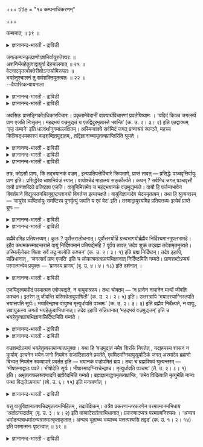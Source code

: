 +++
title = "१० कम्पनाधिकरणम्"

+++

कम्पनात् ॥ ३९ ॥  
<details><summary>ज्ञानानन्द-भारती - द्राविडी</summary>

कम्बनात् ॥ ३९ ॥
</details>

जगत्कम्पनकृत्प्राणोऽशनिर्वायुरुतेश्वरः ॥  
अशनिर्भयहेतुत्वाद्वायुर्वा देहचालनात् ॥ २१ ॥  
वेदनादमृतत्वोक्तेरीशोऽन्तर्यामिरूपतः ॥  
भयहेतुश्चालनं तु सर्वशक्तियुतत्वतः ॥ २२ ॥  
--वैयासिकन्यायमाला

<details><summary>ज्ञानानन्द-भारती - द्राविडी</summary>

जगत्तै नडुङ्गच् चॆय्युम् पिराणऩ् ऎऩ्बदु इडिया? वायुवा? अल्लदु ईसुवररा? पयत्तिऱ्कुक्कारणमॆऩ्ब तिऩाल् इडि अल्लदु सरीरत्तै सलिक्कच् चॆय्वदाल् वायु।
</details>

<details><summary>ज्ञानानन्द-भारती - द्राविडी</summary>

(इदै) अऱिवदिऩाल् मरणमऱ्ऱ तऩ्मै सॊल्लियि रुप्पदाल् ईसुवरर् अन्दर्यामिरूबमिरुप्पदाल् पयत्तिऱ्कुक् कारणम् ऎल्लाविद सक्तिगळैयुम् उडैय वरादलाल् सलिक्कच् चॆय्वदु।
</details>

अवसितः प्रासङ्गिकोऽधिकारविचारः। प्रकृतामेवेदानीं वाक्यार्थविचारणां प्रवर्तयिष्यामः । ‘यदिदं किञ्च जगत्सर्वं प्राण एजति निःसृतम्। महद्भयं वज्रमुद्यतं य एतद्विदुरमृतास्ते भवन्ति’ (क. उ. २। ३। २) इति एतद्वाक्यम् ‘एजृ कम्पने’ इति धात्वर्थानुगमाल्लक्षितम्। अस्मिन्वाक्ये सर्वमिदं जगत् प्राणाश्रयं स्पन्दते, महच्च किञ्चिद्भयकारणं वज्रशब्दितमुद्यतम् , तद्विज्ञानाच्चामृतत्वप्राप्तिरिति श्रूयते ।

<details><summary>ज्ञानानन्द-भारती - द्राविडी</summary>

(ऎऩ्ऱ काडगमन्दिरत्तिल् उलगम् मुऴुवदुम् असैवदऱ्कु कारणमाऩ पिराणऩ् वज्रायुदम् पोल् पयङ्गरमायिरुक्किऱाऩ् ऎऩ्ऱु कूऱप्पट्टुळ्ळदु। इन्द पिराणऩ् वायुवा, परमात्मावा ऎऩ्ऱु सन्देहम्। सरीरत्तिऱ्कुळ् इरुन्दु कॊण्डु तेहत्तै असैय वैप्पदालुम्, लोगबिरसित्तियालुम् वायुदाऩ् पिराणऩ्। वायुविऩाल् मेगत्तिल् एऱ्पडुम् वज्रम् इडि पयङ्गरमाऩदु ऎऩ्ऱु पूर्वबक्षम्। पिराणऩुडैय ञाऩम् मोक्षत्तैक् कॊडुप्पदाग कूऱियिरुक्किऱ पडियाल् पिराणऩ् परमात्मादाऩ्। सर्वसक्तराऩ ईसुवरऩ् अन्दर्यामियाग इरुन्दु कॊण्डु ऎल्ला वऱ्ऱैयुम् असैविक्किऱार् पयत्तैयुम् कॊडुक्किऱार् ऎऩ्ऱु सित्तान्दम्)।
</details>

<details><summary>ज्ञानानन्द-भारती - द्राविडी</summary>

पिरासङ्गिदमागवुळ्ळ (मत्तियिल् एऱ्पट्ट) अदिगार विषयमाऩ विसारम् मुडिन्दुविट्टदु। इप्पॊऴुदु पिरगिरुदमायुळ्ळ वाक्कियङ्गळुडैय अर्त्तत्तैप् पऱ्ऱियुळ्ळ विसारणैयैये तॊडङ्गु वोम्। 'उण्डाऩ इन्द जगत्तु मुऴुवदुम् पिराणऩ् इरुप्पदिऩाल् एजिक्किऱदु (सलिक्किऱदु, असैगिऱदु) अदु पॆरिय पयङ्गरमाऩदु, ओङ्गिऩ वज्रायुदम्बोल। ऎवर्गळ् इदै अऱिगिऱार्गळो अवर्गळ् मरणमऱ्ऱ वर्गळाग आगिऱार्गळ्' (काडगम् २ - ६ - २) ऎऩ्ऱ इन्द वाक्कियम् इन्द अदिगरणत्तिल् कुऱिप्पिडप्पडुगिऱदु, ‘एज्रुगम्बऩे' ऎऩ्ऱ तादुविऩ् अर्त्तमाऩ कम्बऩम् पॊरुन्दुवदाल्।
</details>

<details><summary>ज्ञानानन्द-भारती - द्राविडी</summary>

इन्द वाक्कियत्तिल् इन्द जगत्तॆल्लाम् पिराणऩै आसिरयित्तु सलिक्किऱदु, वज्र सप्तत्तिऩाल् सॊल्लप्पडुवदाय् ऒरु पॆरिय पयगारणम्, अदै अऱिवदिऩाल् मरणमऱ्ऱ तऩ्मैयै अडैदल् - ऎऩ्ऱु सॊल्लप्पट्टिरुक्किऱदु।
</details>

तत्र, कोऽसौ प्राणः, किं तद्भयानकं वज्रम् , इत्यप्रतिपत्तेर्विचारे क्रियमाणे, प्राप्तं तावत् — प्रसिद्धेः पञ्चवृत्तिर्वायुः प्राण इति। प्रसिद्धेरेव चाशनिर्वज्रं स्यात्। वायोश्चेदं माहात्म्यं सङ्कीर्त्यते। कथम् ? सर्वमिदं जगत् पञ्चवृत्तौ वायौ प्राणशब्दिते प्रतिष्ठाय एजति। वायुनिमित्तमेव च महद्भयानकं वज्रमुद्यम्यते। वायौ हि पर्जन्यभावेन विवर्तमाने विद्युत्स्तनयित्नुवृष्ट्यशनयो विवर्तन्त इत्याचक्षते। वायुविज्ञानादेव चेदममृतत्वम्। तथा हि श्रुत्यन्तरम् — ‘वायुरेव व्यष्टिर्वायुः समष्टिरप पुनर्मृत्युं जयति य एवं वेद’ इति। तस्माद्वायुरयमिह प्रतिपत्तव्यः इत्येवं प्राप्ते ब्रूमः —

<details><summary>ज्ञानानन्द-भारती - द्राविडी</summary>

अङ्गे इन्द पिराणऩ् यार्? वज्रमाय् पयप्पडुत्तुम् अदु ऎदु? ऎऩ्ऱु तॆरियाददिऩाल् विसारणै सॆय्युम्बोदु।
</details>

<details><summary>ज्ञानानन्द-भारती - द्राविडी</summary>

पूर्वबक्षम्: पिरसित्तियिरुप्पदाल्, ऐन्दु विरुत्ति कळुडऩ् कूडिय वायुदाऩ् पिराणऩ् ऎऩ्ऱु एऱ्पडुगिऱदु। पिरसित्तियिऩालेये वज्रम् ऎऩ्बदु इडियागुम्। इन्द माहात्मियम् वायुवुक्के सॊल्लप्पडुगिऱदु। ऎप्पडि? इन्द जगत्तॆल्लाम् पिराणऩ् ऎऩ्ऱु सॊल्लप्पडुम् ऐन्दु विरुत्तिगळुडऩ्गूडिय वायुविल् निलैत्तु सेष्टिक्किऱदु। वायुगारणमागत्ताऩ् पॆरिदाऩ पयङ्गरमाऩ वज्रम् ओङ्गप्पडुगिऱदु। वायुवे मेगमाग माऱिऩालल्वा मिऩ्ऩल्, उऱुमल्, मऴै, इडि इवैगळ् माऱुगिऩ्ऱऩ ऎऩ्ऱु सॊल्लुगिऱार्गळ्? वायुवै अऱिवदिऩालेये इन्द मरणमऱ्ऱ तऩ्मैयुम्; अप्पडिये वेऱु सुरुदियुम् 'वायुदाऩ् वियष्टि (तऩित्तऩि); वायु समष्टि (मॊत्तमायुळ्ळदु)। ऎवऩ् इव्विदम् अऱिगिऱऩो अवऩ् मरणत्तैत् तोऱ्कडिक्किऱाऩ्' ऎऩ्ऱु। आगैयाल् इङ्गे इदु वायु ऎऩ्ऱु अऱियवेण्डुम्, ऎऩ्ऱु।
</details>

ब्रह्मैवेदमिह प्रतिपत्तव्यम्। कुतः ? पूर्वोत्तरालोचनात्। पूर्वोत्तरयोर्हि ग्रन्थभागयोर्ब्रह्मैव निर्दिश्यमानमुपलभामहे। इहैव कथमकस्मादन्तराले वायुं निर्दिश्यमानं प्रतिपद्येमहि ? पूर्वत्र तावत् ‘तदेव शुक्रं तद्ब्रह्म तदेवामृतमुच्यते। तस्मिल्ँलोकाः श्रिताः सर्वे तदु नात्येति कश्चन’ (क. उ. २। ३। १) इति ब्रह्म निर्दिष्टम्। तदेव इहापि, सन्निधानात् , ‘जगत्सर्वं प्राण एजति’ इति च लोकाश्रयत्वप्रत्यभिज्ञानात् निर्दिष्टमिति गम्यते। प्राणशब्दोऽप्ययं परमात्मन्येव प्रयुक्तः — ‘प्राणस्य प्राणम्’ (बृ. उ. ४। ४। १८) इति दर्शनात् ।

<details><summary>ज्ञानानन्द-भारती - द्राविडी</summary>

सित्तान्दम्: इव्विदम् वरुम्बोदु सॊल्गिऱोम्; इङ्गे इदु पिरह्मम् ऎऩ्ऱे अऱिय वेण्डुम्। एऩ्? मुऩ् पिऩ् आलोसिप्पदिऩाल् मुऩ् पिऩ्ऩुळ्ळ किरन्द पागङ्गळिल् पिरह्मम्दाऩ् कुऱिप्पिडप्पडुवदाग अऱिगि ऱोम्। इङ्गे मात्तिरम् मत्तियिल् कारणमिल्लामल् वायु कुऱिप्पिडप्पडुवदाग नाम् अऱिवदु ऎप्पडि? मुऩ्ऩालो ‘अदुवे सुत्तम्। अदु पिरह्मम्। अदुवे अमिरुदम्’ ऎऩ्ऱु सॊल्लप्पडुगिऱदु। अदिल् ऎल्ला लोगङ्गळुम् आसिरयित्तुक् कॊण्डिरुक्किऩ्ऱऩ। ऎदुवुम् अदै मीऱुवदु किडैयादु’ -काडग २-६-१) ऎऩ्ऱु पिरह्मम् कुऱिप्पिडप् पट्टिरुक्किऱदु; जगत्तॆल्लाम् पिराणऩिल् सलिक्किऱ तॆऩ्ऱुलोगत्तिऱ्कु आसिरयमायिरुक्कुम् तऩ्मैयै ञाबगप्पडुत्तुवदाल् समीबत्तिलिरुप्पदाल् अदुवे ताऩ् इङ्गेयुम् कुऱिप्पिडप्पट्टिरुक्किऱदु ऎऩ्ऱु तॆरिगिऱदु। इन्द 'पिराणऩ्' ऎऩ्ऱ सप्तमुम् परमात्मा विडत्तिलेये पिरयोगिक्कप्पट्टिरुक्किऱदु। ‘पिराणऩुक् कुप् पिराणऩ्’ (पिरुहत्। ४-४-१८) ऎऩ्ऱु काण्बदाल्।
</details>

एजयितृत्वमपीदं परमात्मन एवोपपद्यते, न वायुमात्रस्य। तथा चोक्तम् — ‘न प्राणेन नापानेन मर्त्यो जीवति कश्चन। इतरेण तु जीवन्ति यस्मिन्नेतावुपाश्रितौ’ (क. उ. २। २। ५) इति। उत्तरत्रापि ‘भयादस्याग्निस्तपति भयात्तपति सूर्यः। भयादिन्द्रश्च वायुश्च मृत्युर्धावति पञ्चमः’ (क. उ. २। ३। ३) इति ब्रह्मैव निर्देक्ष्यते, न वायुः, सवायुकस्य जगतो भयहेतुत्वाभिधानात्। तदेव इहापि सन्निधानात् ‘महद्भयं वज्रमुद्यतम्’ इति च भयहेतुत्वप्रत्यभिज्ञानान्निर्दिष्टमिति गम्यते ।

<details><summary>ज्ञानानन्द-भारती - द्राविडी</summary>

इन्द सलिक्कुम्बडिच् चॆय्युम् तऩ्मैयुम् परमात्मावुक्कुत् ताऩ् पॊरुन्दुम्, वॆऱुम् वायुविऱ्कुप् पॊरुन्दादु। अप्पडिये ‘ऎन्द पिराणियुम् पिराणऩाल् जीविप्पदिल्लै, अबाऩऩाल् जीविप्पदिल्लै। इन्द इरण्डुम् ऎदिल् आसिरियित्तिरुक्किऩ्ऱवो, अन्द वेऱु वस्तुविऩाल्दाऩ् जीविक्किऱार्गळ्' (काडग। २-५-५) ऎऩ्ऱु सॊल्लप् पट्टिरुक्किऱदु।
</details>

<details><summary>ज्ञानानन्द-भारती - द्राविडी</summary>

मेलेयुम् “इदऩ् पयत्तिऩाल् अक्ऩि तबिक्किऱदु, पयत् तिऩाल् सूर्यऩ् तबिक्किऱदु, पयत्तिऩाल् इन्दिरऩुम् वायुवुम्, ऐन्दावदाऩ मिरुत्यु ओडुगिऱदु” (काडग २-६-३) ऎऩ्ऱु पिरह्मम्दाऩ् कुऱिप्पिडप्पडुगिऱदु, वायुवल्ल। वायुवुळ्बडऎल्ला जगत्तिऱ्कुम् पयत्तिऱ्कुक् कारणमागुम् तऩ्मै सॊल्वदाल्। अदुवुम् इङ्गेयुम् समीबत्तिलिरुप् पदाल्, पॆरिय पयम् ओङ्गिऩ वज्रम् ऎऩ्ऱु पयत्तिऱ्कुक् कारणमायिरुक्कुम् तऩ्मै ञाबगप् पडुत् तप्पडुगिऱ पडियाल्, कुऱिप्पिडप्पट्टिरुक्किऱदॆऩ्ऱु तॆरिगिऱदु।
</details>

वज्रशब्दोऽप्ययं भयहेतुत्वसामान्यात्प्रयुक्तः। यथा हि ‘वज्रमुद्यतं ममैव शिरसि निपतेत् , यद्यहमस्य शासनं न कुर्याम्’ इत्यनेन भयेन जनो नियमेन राजादिशासने प्रवर्तते, एवमिदमग्निवायुसूर्यादिकं जगत् अस्मादेव ब्रह्मणो बिभ्यत् नियमेन स्वव्यापारे प्रवर्तत इति — भयानकं वज्रोपमितं ब्रह्म। तथा च ब्रह्मविषयं श्रुत्यन्तरम् — ‘भीषास्माद्वातः पवते। भीषोदेति सूर्यः। भीषास्मादग्निश्चेन्द्रश्च। मृत्युर्धावति पञ्चमः’ (तै. उ. २। ८। १) इति। अमृतत्वफलश्रवणादपि ब्रह्मैवेदमिति गम्यते। ब्रह्मज्ञानाद्ध्यमृतत्वप्राप्तिः, ‘तमेव विदित्वाति मृत्युमेति नान्यः पन्था विद्यतेऽयनाय’ (श्वे. उ. ६। १५) इति मन्त्रवर्णात् ।

<details><summary>ज्ञानानन्द-भारती - द्राविडी</summary>

इन्द वज्रम् ऎऩ्ऱ सप्तमुम् पयत्तिऱ्कुक् कारणमायिरुक्कुम् तऩ्मैयॆऩ्ऱ पॊदुत्तऩ्मैयाल् पिरयोगम् सॆय्यप्पट्टिरुक्किऱदु। "ओङ्गियुळ्ळ वज्रम् ऎऩ् तलैयिलेये विऴुन्दुविडुम् नाऩ् इवरुडैय कट्टळैयै सॆय्यामलिरुन्देऩेयाऩाल्” ऎऩ्ऱु इन्द पयत्तिऩाल् जऩङ्गळ् राजा मुदलाऩवर्गळुडैय कट्टळैयिल् नियममाग नडन्दु कॊळ्गिऱार्गळो, अप्पडिये अक्ऩि वायु सूर्यऩ् मुदलिय इन्द जगत्तु इन्द पिरह्मत्तिऩिडमिरुन्दे पयन्दु नियममाग तङ्गळ् कार्यङ्गळिल् पिरविरुत्तिक्किऱदु ऎऩ्बदाल् पयङ्गरमाऩदु पिरह्मम्, वज्रम् उबमाऩमागच् चॊल्लप्पट्टदु। अप्पडिये पिरह्मत्तै विषयमायुळ्ळ वेऱु सुरुदियुम् “इदिलिरुन्दु पयत्तिऩाल् वायु वीसुगिऱार्, पयत्तिऩाल् सूर्यऩ् उदयमागिऱार्, इदिलिरुन्दु पयत्तिऩाल् अक्ऩियुम् इन्दिरऩुम्, ऐन्दावदाऩ मिरुत्यु ओडुगिऱाऩ्” (तैत्तिरीय उब। २-८) मरणमऱ्ऱ तऩ्मैयैप् पलऩागच् चॊल्लियिरुप्पदालुम् इदु पिरह्मम् ताऩ् ऎऩ्ऱु तॆरिगिऱदु। पिरह्मञाऩत्तिऩाल् ताऩे मरणमऱ्ऱ तऩ्मैयै अडैदल्? ‘अदैये अऱिन्दु मिरुत्युवै कडक्किऱाऩ्, मोक्षत्तिऱ्कु वेऱु वऴि किडैयादु' (सुवेदा ६-१५) ऎऩ्ऱ मन्दिर वर्णत्तिऩाल्।
</details>

यत्तु वायुविज्ञानात्क्वचिदमृतत्वमभिहितम् , तदापेक्षिकम्। तत्रैव प्रकरणान्तरकरणेन परमात्मानमभिधाय ‘अतोऽन्यदार्तम्’ (बृ. उ. ३। ४। २) इति वाय्वादेरार्तत्वाभिधानात्। प्रकरणादप्यत्र परमात्मनिश्चयः । ‘अन्यत्र धर्मादन्यत्राधर्मादन्यत्रास्मात्कृताकृतात्। अन्यत्र भूताच्च भव्याच्च यत्तत्पश्यसि तद्वद’ (क. उ. १। २। १४) इति परमात्मनः पृष्टत्वात् ॥ ३९ ॥

<details><summary>ज्ञानानन्द-भारती - द्राविडी</summary>

वायुवै अऱिवदिऩाल् मरणमऱ्ऱ तऩ्मै सिलविडङ्गळिल् सॊल्लप्पट्टिरुक्किऱदु ऎदुवो अदु आबेक्षिगम् (वेऱॊऩ्ऱै अबेक्षित्तु), अङ्गेये वेऱु पिरगरणम् एऱ्पडुत्तिक्कॊण्डु परमात्मावै सॊल्लिविट्टु, 'इदैत् तविर मऱ्ऱदु आर्त्तम् (तुक्कम्)' (पिरुहत् ३-४) ऎऩ्ऱु वायु मुदलियदिऱ्कु आर्त्तत् तऩ्मै सॊल्लियिरुप्पदाल्। इङ्गे, पिरगरणत्तिऩालुम् परमात्मावॆऩ्बदु निच्चयम् 'तर्मत्तिलिरुन्दु वेऱाग, अदर्मत्तिलिरुन्दु वेऱाग, इन्द सॆय्यप्पट्टदऱ्कुम्, सॆय्यप्पडाददऱ्कुम् वेऱाग, उण्डाऩदऱ्कुम् उण्डा कप्पोवदऱ्कुम् वेऱाग ऎदैप्पार्क्किऱीरो अदैच् चॊल्लुम्' (काडग। १-२-१४) ऎऩ्ऱु परमात्मावे केट्कप् पट्टिरुप्पदाल्।
</details>

